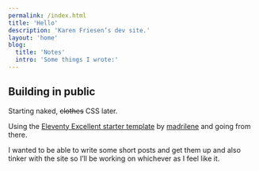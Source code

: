 ```yaml
---
permalink: /index.html
title: 'Hello'
description: 'Karen Friesen’s dev site.'
layout: 'home'
blog:
  title: 'Notes'
  intro: 'Some things I wrote:'
---
```


## Building in public

Starting naked, ~~clothes~~ CSS later.

Using the [Eleventy Excellent starter template](https://github.com/madrilene/eleventy-excellent) by [madrilene](https://github.com/madrilene) and going from there.

I wanted to be able to write some short posts and get them up and also tinker with the site so I’ll be working on whichever as I feel like it.
